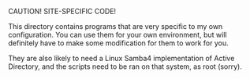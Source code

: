 CAUTION!  SITE-SPECIFIC CODE!

This directory contains programs that are very specific to my own configuration.  You
can use them for your own environment, but will definitely have to make some modification
for them to work for you.

They are also likely to need a Linux Samba4 implementation of Active Directory, and
the scripts need to be ran on that system, as root (sorry).

